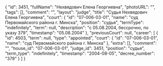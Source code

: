 {
    "id": 3451,
    "fullName": "Нехвядович Елена Георгиевна",
    "photoURL": "",
    "tags": [],
    "comment": "",
    "layout": "judge",
    "title": "Судья Нехвядович Елена Георгиевна",
    "court": {
        "id": "07-006-03-01",
        "name": "суд Первомайского района г. Минска",
        "position": "судья",
        "termType": "indefinitely",
        "term": null,
        "description": "c 05.08.2004, бессрочно, по указу 379",
        "timestamp": "05.08.2004"
    },
    "previousCourt": null,
    "career": [
        {
            "id": 4503,
            "term": null,
            "type": "appointed",
            "court": {
                "id": "07-006-03-01",
                "name": "суд Первомайского района г. Минска"
            },
            "extra": [],
            "comment": "",
            "house_id": "07-006-03-01",
            "judge_id": 3451,
            "position": "судья",
            "term_type": "indefinitely",
            "timestamp": "2004-08-05",
            "decree_number": "379"
        }
    ]
}